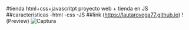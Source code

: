 #tienda html+css+javascritpt
proyecto web + tienda en JS
##caracteristicas
-html
-css
-JS
##link
(https://lautarovega77.github.io)
!(Preview) 
![Captura](https://github.com/user-attachments/assets/7d497eb5-5305-4537-8577-79e65a0cdd6a)
